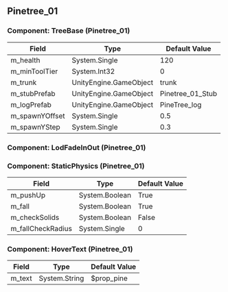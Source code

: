## Pinetree_01

### Component: TreeBase (Pinetree_01)

|Field|Type|Default Value|
|-----|----|-------------|
|m_health|System.Single|120|
|m_minToolTier|System.Int32|0|
|m_trunk|UnityEngine.GameObject|trunk|
|m_stubPrefab|UnityEngine.GameObject|Pinetree_01_Stub|
|m_logPrefab|UnityEngine.GameObject|PineTree_log|
|m_spawnYOffset|System.Single|0.5|
|m_spawnYStep|System.Single|0.3|

### Component: LodFadeInOut (Pinetree_01)

### Component: StaticPhysics (Pinetree_01)

|Field|Type|Default Value|
|-----|----|-------------|
|m_pushUp|System.Boolean|True|
|m_fall|System.Boolean|True|
|m_checkSolids|System.Boolean|False|
|m_fallCheckRadius|System.Single|0|

### Component: HoverText (Pinetree_01)

|Field|Type|Default Value|
|-----|----|-------------|
|m_text|System.String|$prop_pine|

